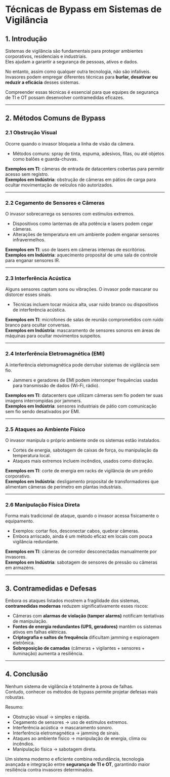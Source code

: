# Técnicas de Bypass em Sistemas de Vigilância 

## 1. Introdução
Sistemas de vigilância são fundamentais para proteger ambientes corporativos, residenciais e industriais.  
Eles ajudam a garantir a segurança de pessoas, ativos e dados.  

No entanto, assim como qualquer outra tecnologia, não são infalíveis.  
Invasores podem empregar diferentes técnicas para **burlar, desativar ou reduzir a eficácia** desses sistemas.  

Compreender essas técnicas é essencial para que equipes de segurança de TI e OT possam desenvolver contramedidas eficazes.

---

## 2. Métodos Comuns de Bypass

### 2.1 Obstrução Visual
Ocorre quando o invasor bloqueia a linha de visão da câmera.  
- Métodos comuns: spray de tinta, espuma, adesivos, fitas, ou até objetos como balões e guarda-chuvas.  

**Exemplos em TI**: câmeras de entrada de datacenters cobertas para permitir acesso sem registro.  
**Exemplos em Indústria**: obstrução de câmeras em pátios de carga para ocultar movimentação de veículos não autorizados.  

---

### 2.2 Cegamento de Sensores e Câmeras
O invasor sobrecarrega os sensores com estímulos extremos.  
- Dispositivos como lanternas de alta potência e lasers podem cegar câmeras.  
- Alterações de temperatura em um ambiente podem enganar sensores infravermelhos.  

**Exemplos em TI**: uso de lasers em câmeras internas de escritórios.  
**Exemplos em Indústria**: aquecimento proposital de uma sala de controle para enganar sensores IR.  

---

### 2.3 Interferência Acústica
Alguns sensores captam sons ou vibrações. O invasor pode mascarar ou distorcer esses sinais.  
- Técnicas incluem tocar música alta, usar ruído branco ou dispositivos de interferência acústica.  

**Exemplos em TI**: microfones de salas de reunião comprometidos com ruído branco para ocultar conversas.  
**Exemplos em Indústria**: mascaramento de sensores sonoros em áreas de máquinas para ocultar movimentos suspeitos.  

---

### 2.4 Interferência Eletromagnética (EMI)
A interferência eletromagnética pode derrubar sistemas de vigilância sem fio.  
- Jammers e geradores de EMI podem interromper frequências usadas para transmissão de dados (Wi-Fi, rádio).  

**Exemplos em TI**: datacenters que utilizam câmeras sem fio podem ter suas imagens interrompidas por jammers.  
**Exemplos em Indústria**: sensores industriais de pátio com comunicação sem fio sendo desativados por EMI.  

---

### 2.5 Ataques ao Ambiente Físico
O invasor manipula o próprio ambiente onde os sistemas estão instalados.  
- Cortes de energia, sabotagem de caixas de força, ou manipulação da temperatura local.  
- Ataques mais extremos incluem incêndios, usados como distração.  

**Exemplos em TI**: corte de energia em racks de vigilância de um prédio corporativo.  
**Exemplos em Indústria**: desligamento proposital de transformadores que alimentam câmeras de perímetro em plantas industriais.  

---

### 2.6 Manipulação Física Direta
Forma mais tradicional de ataque, quando o invasor acessa fisicamente o equipamento.  
- Exemplos: cortar fios, desconectar cabos, quebrar câmeras.  
- Embora arriscado, ainda é um método eficaz em locais com pouca vigilância redundante.  

**Exemplos em TI**: câmeras de corredor desconectadas manualmente por invasores.  
**Exemplos em Indústria**: sabotagem de sensores de pressão ou câmeras em armazéns.  

---

## 3. Contramedidas e Defesas
Embora os ataques listados mostrem a fragilidade dos sistemas, **contramedidas modernas** reduzem significativamente esses riscos:  
- Câmeras com **alarmas de violação (tamper alarms)** notificam tentativas de manipulação.  
- **Fontes de energia redundantes (UPS, geradores)** mantêm os sistemas ativos em falhas elétricas.  
- **Criptografia e saltos de frequência** dificultam jamming e espionagem eletrônica.  
- **Sobreposição de camadas** (câmeras + vigilantes + sensores + iluminação) aumenta a resiliência.  

---

## 4. Conclusão
Nenhum sistema de vigilância é totalmente à prova de falhas.  
Contudo, conhecer os métodos de bypass permite projetar defesas mais robustas.  

Resumo:  
- Obstrução visual → simples e rápida.  
- Cegamento de sensores → uso de estímulos extremos.  
- Interferência acústica → mascaramento sonoro.  
- Interferência eletromagnética → jamming de sinais.  
- Ataques ao ambiente físico → manipulação de energia, clima ou incêndios.  
- Manipulação física → sabotagem direta.  

Um sistema moderno e eficiente combina redundância, tecnologia avançada e integração entre **segurança de TI e OT**, garantindo maior resiliência contra invasores determinados.
